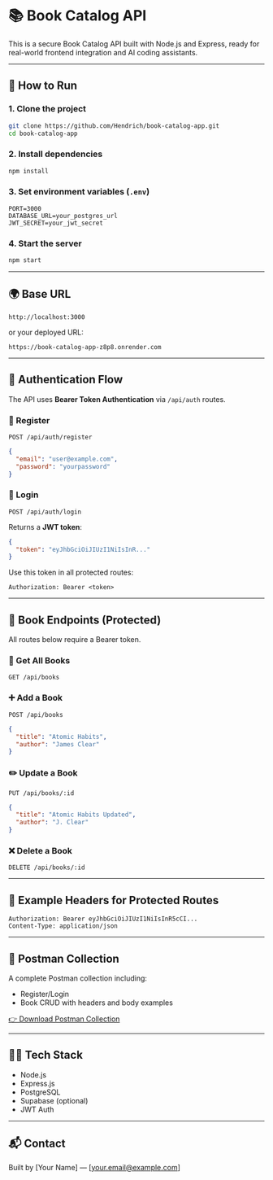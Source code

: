 # 📚 Book Catalog API

This is a secure Book Catalog API built with Node.js and Express, ready for real-world frontend integration and AI coding assistants.

---

## 🚀 How to Run

### 1. Clone the project

```bash
git clone https://github.com/Hendrich/book-catalog-app.git
cd book-catalog-app
```

### 2. Install dependencies

```bash
npm install
```

### 3. Set environment variables (`.env`)

```env
PORT=3000
DATABASE_URL=your_postgres_url
JWT_SECRET=your_jwt_secret
```

### 4. Start the server

```bash
npm start
```

---

## 🌍 Base URL

```http
http://localhost:3000
```

or your deployed URL:

```http
https://book-catalog-app-z8p8.onrender.com
```

---

## 🔐 Authentication Flow

The API uses **Bearer Token Authentication** via `/api/auth` routes.

### 🔑 Register

```http
POST /api/auth/register
```

```json
{
  "email": "user@example.com",
  "password": "yourpassword"
}
```

### 🔑 Login

```http
POST /api/auth/login
```

Returns a **JWT token**:

```json
{
  "token": "eyJhbGciOiJIUzI1NiIsInR..."
}
```

Use this token in all protected routes:

```
Authorization: Bearer <token>
```

---

## 📘 Book Endpoints (Protected)

All routes below require a Bearer token.

### 📄 Get All Books

```http
GET /api/books
```

### ➕ Add a Book

```http
POST /api/books
```

```json
{
  "title": "Atomic Habits",
  "author": "James Clear"
}
```

### ✏️ Update a Book

```http
PUT /api/books/:id
```

```json
{
  "title": "Atomic Habits Updated",
  "author": "J. Clear"
}
```

### ❌ Delete a Book

```http
DELETE /api/books/:id
```

---

## 🧪 Example Headers for Protected Routes

```http
Authorization: Bearer eyJhbGciOiJIUzI1NiIsInR5cCI...
Content-Type: application/json
```

---

## 📁 Postman Collection

A complete Postman collection including:

- Register/Login
- Book CRUD with headers and body examples

[👉 Download Postman Collection](./postman_collection.json)

---

## 👨‍💻 Tech Stack

- Node.js
- Express.js
- PostgreSQL
- Supabase (optional)
- JWT Auth

---

## 📬 Contact

Built by [Your Name] — [your.email@example.com]
